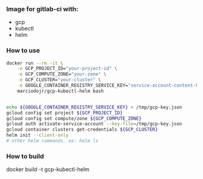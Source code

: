 
### Image for gitlab-ci with:

- gcp
- kubectl
- helm

### How to use

```sh
docker run --rm -it \
    -e GCP_PROJECT_ID="your-project-id" \
    -e GCP_COMPUTE_ZONE="your-zone" \
    -e GCP_CLUSTER="your-cluster" \
    -e GOOGLE_CONTAINER_REGISTRY_SERVICE_KEY="service-account-content-key" \
    marciodojr/gcp-kubectl-helm bash


echo ${GOOGLE_CONTAINER_REGISTRY_SERVICE_KEY} > /tmp/gcp-key.json
gcloud config set project ${GCP_PROJECT_ID}
gcloud config set compute/zone ${GCP_COMPUTE_ZONE}
gcloud auth activate-service-account --key-file=/tmp/gcp-key.json
gcloud container clusters get-credentials ${GCP_CLUSTER}
helm init --client-only
# other helm commands. ex: helm ls
```

### How to build

docker build -t gcp-kubectl-helm